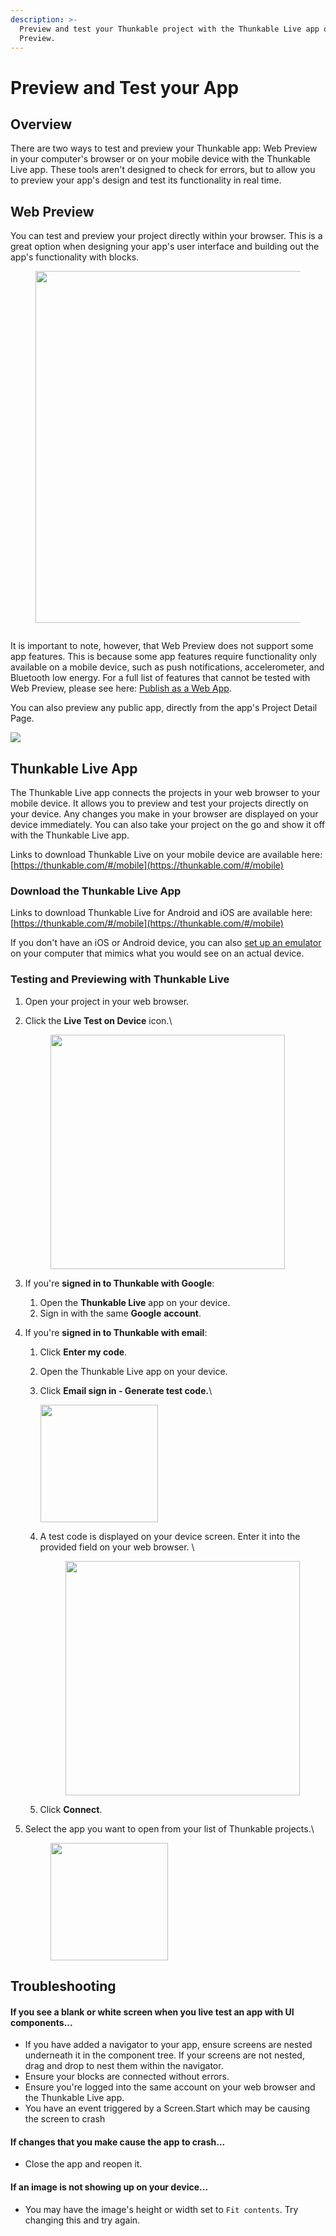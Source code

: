 ```yaml
---
description: >-
  Preview and test your Thunkable project with the Thunkable Live app or Web
  Preview.
---
```


# Preview and Test your App

## Overview

There are two ways to test and preview your Thunkable app: Web Preview in your computer's browser or on your mobile device with the Thunkable Live app. These tools aren't designed to check for errors, but to allow you to preview your app's design and test its functionality in real time.

## Web Preview

You can test and preview your project directly within your browser. This is a great option when designing your app's user interface and building out the app's functionality with blocks.

<div align="left">

<figure><img src=".gitbook/assets/Web Preview.png" alt="" width="563"><figcaption></figcaption></figure>

</div>

<div align="left">

<figure><img src=".gitbook/assets/Web Preview screen.png" alt=""><figcaption></figcaption></figure>

</div>

It is important to note, however, that Web Preview does not support some app features. This is because some app features require functionality only available on a mobile device, such as push notifications, accelerometer, and Bluetooth low energy. For a full list of features that cannot be tested with Web Preview, please see here: [Publish as a Web App](publish-as-a-web-app-pro.md#unsupported-components).

You can also preview any public app, directly from the app's Project Detail Page.&#x20;

![](<.gitbook/assets/Project Detail Page.png>)

## **Thunkable Live App**

The Thunkable Live app connects the projects in your web browser to your mobile device. It allows you to preview and test your projects directly on your device. Any changes you make in your browser are displayed on your device immediately. You can also take your project on the go and show it off with the Thunkable Live app.

Links to download Thunkable Live on your mobile device are available here: [https://thunkable.com/#/mobile](https://thunkable.com/#/mobile)

### **Download the Thunkable Live App**

Links to download Thunkable Live for Android and iOS are available here: [https://thunkable.com/#/mobile](https://thunkable.com/#/mobile)

If you don't have an iOS or Android device, you can also [set up an emulator](additional-resources/emulators.md) on your computer that mimics what you would see on an actual device.‌

### **Testing and Previewing with Thunkable Live**

1. Open your project in your web browser.
2.  Click the **Live Test on Device** icon.\


    <div align="left">

    <figure><img src=".gitbook/assets/Thunkable Live.png" alt="" width="375"><figcaption></figcaption></figure>

    </div>
3. If you're **signed in to Thunkable with Google**:
   1. Open the **Thunkable Live** app on your device.
   2. &#x20;Sign in with the same **Google** **account**.&#x20;
4. If you're **signed in to Thunkable with email**:
   1. Click **Enter my code**.
   2. Open the Thunkable Live app on your device.
   3.  Click **Email sign in - Generate test code.**\


       <div align="left">

       <img src=".gitbook/assets/img_1315.png" alt="" width="188">

       </div>
   4.  A test code is displayed on your device screen. Enter it into the provided field on your web browser. \


       <div align="left">

       <figure><img src=".gitbook/assets/Thunkable Live - part 2.png" alt="" width="375"><figcaption></figcaption></figure>

       </div>
   5. Click **Connect**.
5.  Select the app you want to open from your list of Thunkable projects.\


    <div align="left">

    <figure><img src=".gitbook/assets/IMG_9155.PNG" alt="" width="188"><figcaption></figcaption></figure>

    </div>

## Troubleshooting

#### **If you see a blank or white screen when you live test an app with UI components...**

* If you have added a navigator to your app, ensure screens are nested underneath it in the component tree. If your screens are not nested, drag and drop to nest them within the navigator.
* Ensure your blocks are connected without errors.
* Ensure you're logged into the same account on your web browser and the Thunkable Live app.&#x20;
* You have an event triggered by a Screen.Start which may be causing the screen to crash

#### **If changes that you make cause the app to crash...**

* Close the app and reopen it.&#x20;

#### **If an image is not showing up on your device...**

* You may have the image's height or width set to `Fit contents`. Try changing this and try again.
